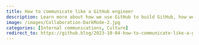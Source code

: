 ```yaml
---
title: How to communicate like a GitHub engineer
description: Learn more about how we use GitHub to build GitHub, how we turned our guiding communications principles into prescriptive practices to manage our internal communications signal-to-noise ratio, and how you can contribute to the ongoing conversation.
image: /images/Collaboration-DarkMode-2.jpg
categories: [Internal communications, Culture]
redirect_to: https://github.blog/2023-10-04-how-to-communicate-like-a-github-engineer-our-principles-practices-and-tools/
---
```

